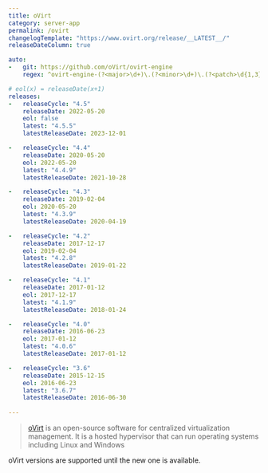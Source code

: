 ```yaml
---
title: oVirt
category: server-app
permalink: /ovirt
changelogTemplate: "https://www.ovirt.org/release/__LATEST__/"
releaseDateColumn: true

auto:
-   git: https://github.com/oVirt/ovirt-engine
    regex: ^ovirt-engine-(?<major>\d+)\.(?<minor>\d+)\.(?<patch>\d{1,3})\.?(?<tiny>\d+)?$

# eol(x) = releaseDate(x+1)
releases:
-   releaseCycle: "4.5"
    releaseDate: 2022-05-20
    eol: false
    latest: "4.5.5"
    latestReleaseDate: 2023-12-01

-   releaseCycle: "4.4"
    releaseDate: 2020-05-20
    eol: 2022-05-20
    latest: "4.4.9"
    latestReleaseDate: 2021-10-28

-   releaseCycle: "4.3"
    releaseDate: 2019-02-04
    eol: 2020-05-20
    latest: "4.3.9"
    latestReleaseDate: 2020-04-19

-   releaseCycle: "4.2"
    releaseDate: 2017-12-17
    eol: 2019-02-04
    latest: "4.2.8"
    latestReleaseDate: 2019-01-22

-   releaseCycle: "4.1"
    releaseDate: 2017-01-12
    eol: 2017-12-17
    latest: "4.1.9"
    latestReleaseDate: 2018-01-24

-   releaseCycle: "4.0"
    releaseDate: 2016-06-23
    eol: 2017-01-12
    latest: "4.0.6"
    latestReleaseDate: 2017-01-12

-   releaseCycle: "3.6"
    releaseDate: 2015-12-15
    eol: 2016-06-23
    latest: "3.6.7"
    latestReleaseDate: 2016-06-30
    
---
```


> [oVirt](https://www.ovirt.org/) is an open-source 
> software for centralized virtualization management. It is a hosted hypervisor 
> that can run operating systems including Linux and Windows

oVirt versions are supported until the new one is available.

